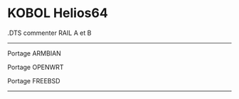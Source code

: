 # KOBOL Helios64

.DTS commenter RAIL A et B 

---
Portage ARMBIAN

Portage OPENWRT

Portage FREEBSD

---
